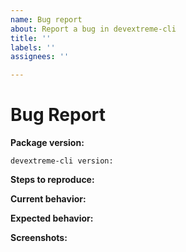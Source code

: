 ```yaml
---
name: Bug report
about: Report a bug in devextreme-cli
title: ''
labels: ''
assignees: ''

---
```


<!-- *************************************************************************************************
To reduce the time it takes to process issues, search opened and closed tickets in our support center (https://www.devexpress.com/Support/Center/Question/List/1) before you submit a new issue. The tickets can contain resolutions, workarounds, or information about fixes.

You can also find information that can help you to resolve the issue in the following resources:

    - https://github.com/DevExpress/devextreme-cli/blob/master/README.md
******************************************************************************************************* -->

# Bug Report

<!-- Please provide the following information -->

**Package version:**

    devextreme-cli version:

**Steps to reproduce:**
<!-- Provide commands in the sequence you used them: -->

**Current behavior:**
<!-- Describe how the bug manifests. -->

**Expected behavior:**
<!-- Describe what you expect to happen. -->

**Screenshots:**
<!-- Add screenshots that demonstrate your problem if possible. -->
